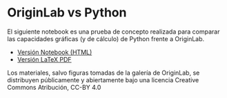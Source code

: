 OriginLab vs Python
======

El siguiente notebook es una prueba de concepto realizada para comparar las capacidades gráficas (y de cálculo) de Python frente a OriginLab.

* [Versión Notebook (HTML)](http://nbviewer.ipython.org/urls/raw.github.com/franktoffel/origin/master/originlab-python.ipynb)
* [Versión LaTeX PDF](https://github.com/franktoffel/origin/raw/master/originlab-python.pdf)

Los materiales, salvo figuras tomadas de la galería de OriginLab, se distribuyen públicamente y abiertamente bajo una licencia Creative Commons Atribución, CC-BY 4.0
